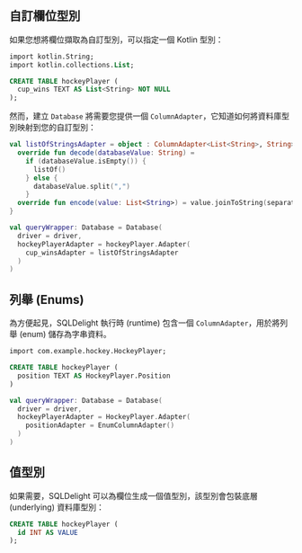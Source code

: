 ## 自訂欄位型別

如果您想將欄位擷取為自訂型別，可以指定一個 Kotlin 型別：

```sql
import kotlin.String;
import kotlin.collections.List;

CREATE TABLE hockeyPlayer (
  cup_wins TEXT AS List<String> NOT NULL
);
```

然而，建立 `Database` 將需要您提供一個 `ColumnAdapter`，它知道如何將資料庫型別映射到您的自訂型別：

```kotlin
val listOfStringsAdapter = object : ColumnAdapter<List<String>, String> {
  override fun decode(databaseValue: String) =
    if (databaseValue.isEmpty()) {
      listOf()
    } else {
      databaseValue.split(",")
    }
  override fun encode(value: List<String>) = value.joinToString(separator = ",")
}

val queryWrapper: Database = Database(
  driver = driver,
  hockeyPlayerAdapter = hockeyPlayer.Adapter(
    cup_winsAdapter = listOfStringsAdapter
  )
)
```

## 列舉 (Enums)

為方便起見，SQLDelight 執行時 (runtime) 包含一個 `ColumnAdapter`，用於將列舉 (enum) 儲存為字串資料。

```sql
import com.example.hockey.HockeyPlayer;

CREATE TABLE hockeyPlayer (
  position TEXT AS HockeyPlayer.Position
)
```

```kotlin
val queryWrapper: Database = Database(
  driver = driver,
  hockeyPlayerAdapter = HockeyPlayer.Adapter(
    positionAdapter = EnumColumnAdapter()
  )
)
```

## 值型別

如果需要，SQLDelight 可以為欄位生成一個值型別，該型別會包裝底層 (underlying) 資料庫型別：

```sql
CREATE TABLE hockeyPlayer (
  id INT AS VALUE
);